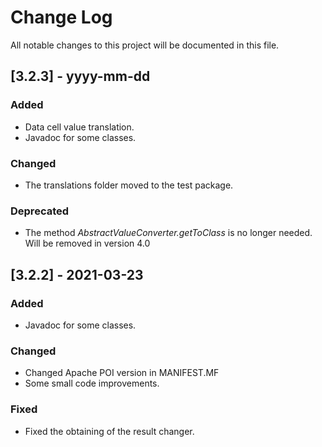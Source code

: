 # Change Log
All notable changes to this project will be documented in this file.

## [3.2.3] - yyyy-mm-dd

### Added
- Data cell value translation.
- Javadoc for some classes.
### Changed
- The translations folder moved to the test package.
### Deprecated
- The method *AbstractValueConverter.getToClass* is no longer needed. Will be removed in version 4.0

## [3.2.2] - 2021-03-23

### Added
- Javadoc for some classes.
### Changed
- Changed Apache POI version in MANIFEST.MF
- Some small code improvements.
### Fixed
- Fixed the obtaining of the result changer.